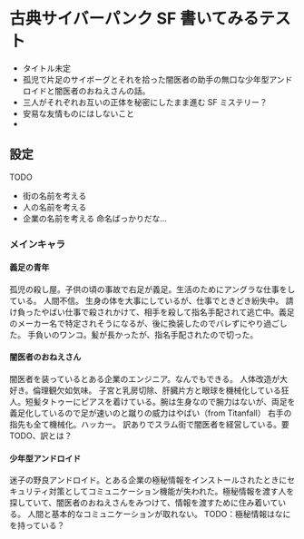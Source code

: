 # 古典サイバーパンク SF 書いてみるテスト

- タイトル未定
- 孤児で片足のサイボーグとそれを拾った闇医者の助手の無口な少年型アンドロイドと闇医者のおねえさんの話。
- 三人がそれぞれお互いの正体を秘密にしたまま進む SF ミステリー？
- 安易な友情ものにはしないこと
-

## 設定

TODO

- 街の名前を考える
- 人の名前を考える
- 企業の名前を考える
  命名ばっかりだな…

### メインキャラ

#### 義足の青年

孤児の殺し屋。子供の頃の事故で右足が義足。生活のためにアングラな仕事をしている。
人間不信。
生身の体を大事にしているが、仕事でときどき紛失中。
請け負ったやばい仕事で殺されかけて、相手を殺して指名手配されて逃亡中。義足のメーカー名で特定されそうになるが、後に換装したのでバレずにやり過ごした。
手負いのワンコ。髪が長かったが、指名手配されたので切った。

#### 闇医者のおねえさん

闇医者を装っているとある企業のエンジニア。なんでもできる。
人体改造が大好き。倫理観欠如気味。
子宮と乳房切除、肝臓片方と眼球を機械化している狂人。短髪タトゥーにピアスを着けている。腕は生身なので腕力はないが、両足を義足化しているので足が速いのと蹴りの威力はやばい（from Titanfall）
右手の指先も全て機械化。ハッカー。
訳ありでスラム街で闇医者を経営している。要 TODO、訳とは？

#### 少年型アンドロイド

迷子の野良アンドロイド。とある企業の極秘情報をインストールされたときにセキュリティ対策としてコミュニケーション機能が失われた。極秘情報を渡す人を探していて、闇医者のおねえさんをみつけて、情報を渡すために住み着いている。
人間と基本的なコミュニケーションが取れない。
TODO：極秘情報はなにを持っている？
